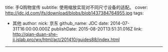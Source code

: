 title: 手Q购物宣传
subtitle: 使用缩放实现对不同尺寸设备的适配。
cover: http://jdc.jd.com/jfs/download/blobs/blob1437384764955.jpg
tags:
  - 其他
author:
  nick: 京东
  github_name: JDC
date: 2014-07-31T16:00:00.000Z
publishDate: 2015-08-20T13:51:31.016Z
link: http://qian-duan-she-ji.jslab.pro/wx/html/act/201410/guides88/index.html
---